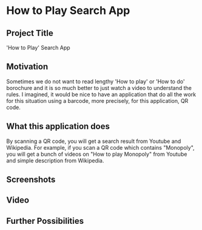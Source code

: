 # How to Play Search App
<h2>Project Title</h2>
<p>'How to Play' Search App</p>

<h2>Motivation</h2>
<p>Sometimes we do not want to read lengthy 'How to play' or 'How to do' borochure and it is so much better to just watch a video to understand the rules. I imagined, it would be nice to have an application that do all the work for this situation using a barcode, more precisely, for this application, QR code.</p>

<h2>What this application does</h2>
<p>By scanning a QR code, you will get a search result from Youtube and Wikipedia. For example, if you scan a QR code which contains "Monopoly", you will get a bunch of videos on "How to play Monopoly" from Youtube and simple description from Wikipedia. </p>

<h2>Screenshots</h2>


<h2>Video</h2>

<h2>Further Possibilities </h2>

